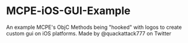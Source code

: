 # MCPE-iOS-GUI-Example
An example MCPE's ObjC Methods being "hooked" with logos to create custom gui on iOS platforms. Made by @quackattack777 on Twitter
